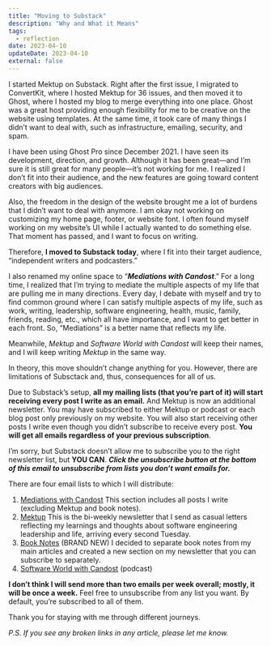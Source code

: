```yaml
---
title: "Moving to Substack"
description: "Why and What it Means"
tags:
  - reflection
date: 2023-04-10
updateDate: 2023-04-10
external: false
---
```


I started Mektup on Substack. Right after the first issue, I migrated to ConvertKit, where I hosted Mektup for 36 issues, and then moved it to Ghost, where I hosted my blog to merge everything into one place. Ghost was a great host providing enough flexibility for me to be creative on the website using templates. At the same time, it took care of many things I didn’t want to deal with, such as infrastructure, emailing, security, and spam.

I have been using Ghost Pro since December 2021. I have seen its development, direction, and growth. Although it has been great—and I’m sure it is still great for many people—it’s not working for me. I realized I don’t fit into their audience, and the new features are going toward content creators with big audiences.

Also, the freedom in the design of the website brought me a lot of burdens that I didn’t want to deal with anymore. I am okay not working on customizing my home page, footer, or website font. I often found myself working on my website’s UI while I actually wanted to do something else. That moment has passed, and I want to focus on writing.

Therefore, **I moved to Substack today**, where I fit into their target audience, “independent writers and podcasters.”

I also renamed my online space to “**_Mediations with Candost_**.” For a long time, I realized that I’m trying to mediate the multiple aspects of my life that are pulling me in many directions. Every day, I debate with myself and try to find common ground where I can satisfy multiple aspects of my life, such as work, writing, leadership, software engineering, health, music, family, friends, reading, etc., which all have importance, and I want to get better in each front. So, “Mediations” is a better name that reflects my life.

Meanwhile, _Mektup_ and _Software World with Candost_ will keep their names, and I will keep writing _Mektup_ in the same way.

In theory, this move shouldn’t change anything for you. However, there are limitations of Subsctack and, thus, consequences for all of us.

Due to Substack’s setup, **all my mailing lists (that you’re part of it) will start receiving every post I write as an email.** And Mektup is now an additional newsletter. You may have subscribed to either Mektup or podcast or each blog post only previously on my website. You will also start receiving other posts I write even though you didn’t subscribe to receive every post. **You will get all emails regardless of your previous subscription**.

I’m sorry, but Substack doesn’t allow me to subscribe you to the right newsletter list, but **YOU CAN**. **_Click the unsubscribe button at the bottom of this email to unsubscribe from lists you don’t want emails for._**

There are four email lists to which I will distribute:

1. [Mediations with Candost](https://mediations.candost.blog/)
    This section includes all posts I write (excluding Mektup and book notes).
2. [Mektup](/newsletter/)
    This is the bi-weekly newsletter that I send as casual letters reflecting my learnings and thoughts about software engineering leadership and life, arriving every second Tuesday.
3. [Book Notes](/books/) (BRAND NEW)
    I decided to separate book notes from my main articles and created a new section on my newsletter that you can subscribe to separately.
4. [Software World with Candost](/podcast/) (podcast)

**I don’t think I will send more than two emails per week overall; mostly, it will be once a week.** Feel free to unsubscribe from any list you want. By default, you’re subscribed to all of them.

Thank you for staying with me through different journeys.

_P.S. If you see any broken links in any article, please let me know._
